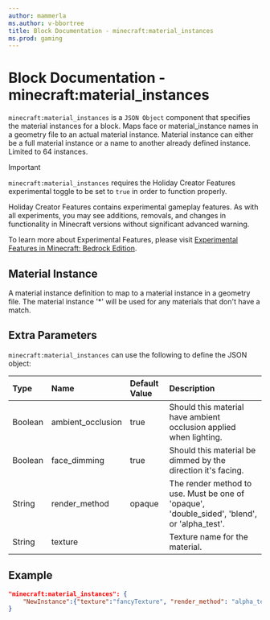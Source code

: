 ```yaml
---
author: mammerla
ms.author: v-bbortree
title: Block Documentation - minecraft:material_instances
ms.prod: gaming
---
```


# Block Documentation - minecraft:material_instances

`minecraft:material_instances` is a `JSON Object` component that specifies the material instances for a block. Maps face or material_instance names in a geometry file to an actual material instance. Material instance can either be a full material instance or a name to another already defined instance. Limited to 64 instances. 

>[!IMPORTANT]
> `minecraft:material_instances` requires the Holiday Creator Features experimental toggle to be set to `true` in order to function properly.
>
>Holiday Creator Features contains experimental gameplay features. As with all experiments, you may see additions, removals, and changes in functionality in Minecraft versions without significant advanced warning.
>
>To learn more about Experimental Features, please visit [Experimental Features in Minecraft: Bedrock Edition](../../../../../Documents/ExperimentalFeaturesToggle.md).

## Material Instance

A material instance definition to map to a material instance in a geometry file. The material instance '*' will be used for any materials that don't have a match.
## Extra Parameters

`minecraft:material_instances` can use the following to define the JSON object:

|Type | Name |Default Value |Description |
|:----|:----|:----|:----|
| Boolean| ambient_occlusion| true| Should this material have ambient occlusion applied when lighting. |
| Boolean| face_dimming| true| Should this material be dimmed by the direction it's facing. |
| String| render_method| opaque| The render method to use. Must be one of 'opaque', 'double_sided', 'blend', or 'alpha_test'. |
| String| texture| | Texture name for the material. |
## Example

```json
"minecraft:material_instances": {
    "NewInstance":{"texture":"fancyTexture", "render_method": "alpha_test"}
}
```
